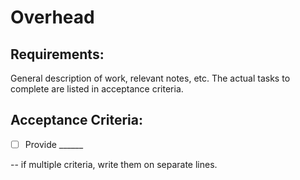 # Overhead

## Requirements:                                               

General description of work, relevant notes, etc.  The actual tasks to complete are listed in acceptance criteria.

## Acceptance Criteria:                                        

* [ ] Provide ______

 -- if multiple criteria, write them on separate lines.
